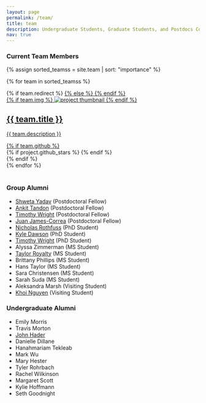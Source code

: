 ```yaml
---
layout: page
permalink: /team/
title: team
description: Undergraduate Students, Graduate Students, and Postdocs Contributing to the Group.
nav: true
---
```


### Current Team Members

<div class="projects grid">

  {% assign sorted_teamss = site.team | sort: "importance" %}

  {% for team in sorted_teamss %}
  <div class="grid-item">
    {% if team.redirect %}
    <a href="{{ team.redirect }}" target="_blank">
    {% else %}
    <a href="{{ team.url | relative_url }}">
    {% endif %}
      <div class="card hoverable">
        {% if team.img %}
        <img src="{{ team.img | relative_url }}" alt="project thumbnail">
        {% endif %}
        <div class="card-body">
          <h2 class="card-title text">{{ team.title }}</h2>
          <p class="card-text">{{ team.description }}</p>
          <div class="row ml-1 mr-1 p-0">
            {% if team.github %}
            <div class="github-icon">
              <div class="icon" data-toggle="tooltip" title="Code Repository">
                <a href="{{ team.github }}" target="_blank"><i class="fab fa-github gh-icon"></i></a>
              </div>
              {% if project.github_stars %}
              <span class="stars" data-toggle="tooltip" title="GitHub Stars">
                <i class="fas fa-star"></i>
                <span id="{{ team.github_stars }}-stars"></span>
              </span>
              {% endif %}
            </div>
            {% endif %}
          </div>
        </div>
      </div>
    </a>
  </div>
{% endfor %}

</div>

<br> 

### Group Alumni
- [Shweta Yadav](https://scholar.google.com/citations?user=PJjLMpQAAAAJ&hl=en) (Postdoctoral Fellow)
- [Ankit Tandon](https://scholar.google.com/citations?user=sMMJZmEAAAAJ&hl=en) (Postdoctoral Fellow)
- [Timothy Wright](https://scholar.google.com/citations?user=T4dPYAEAAAAJ&hl=en) (Postdoctoral Fellow)
- [Juan James-Correa](https://orcid.org/0000-0002-5665-3575) (Postdoctoral Fellow)
- [Nicholas Rothfuss](https://orcid.org/0000-0002-1495-1902) (PhD Student)
- [Kyle Dawson](https://scholar.google.com/citations?user=FO_knmIAAAAJ&hl=en) (PhD Student)
- [Timothy Wright](https://scholar.google.com/citations?user=T4dPYAEAAAAJ&hl=en) (PhD Student)
- Alyssa Zimmerman (MS Student)
- [Taylor Royalty](https://scholar.google.com/citations?user=cgJwfFwAAAAJ&hl=en) (MS Student)
- Brittany Phillips (MS Student)
- Hans Taylor (MS Student)
- Sara Christensen (MS Student)
- Sarah Suda (MS Student)
- Aleksandra Marsh (Visiting Student)
- [Khoi Nguyen](https://scholar.google.com/citations?user=mwnOdRsAAAAJ&hl=en) (Visiting Student)

### Undergraduate Alumni
- Emily Morris
- Travis Morton
- [John Hader](https://scholar.google.com/citations?user=kC5e0l4AAAAJ&hl=en)
- Danielle Dillane
- Hanahmariam Tekleab
- Mark Wu
- Mary Hester
- Tyler Rohrbach
- Rachel Wilkinson
- Margaret Scott
- Kylie Hoffmann
- Seth Goodnight